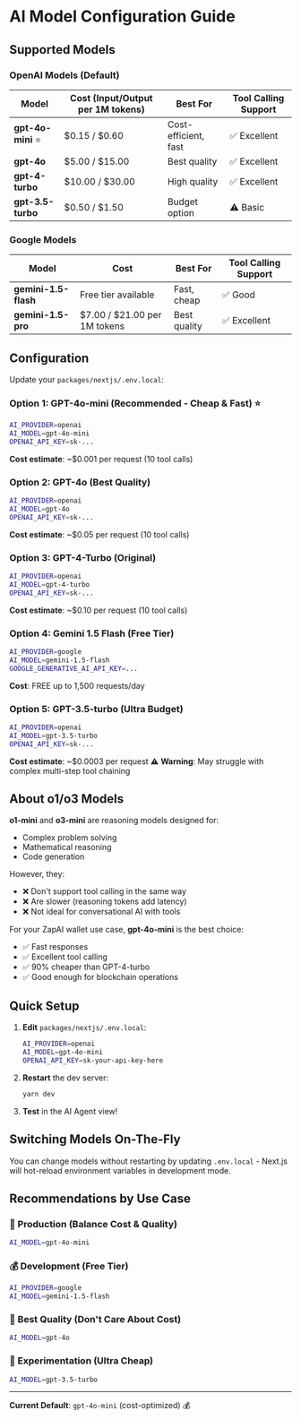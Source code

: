 # AI Model Configuration Guide

## Supported Models

### OpenAI Models (Default)

| Model              | Cost (Input/Output per 1M tokens) | Best For             | Tool Calling Support |
| ------------------ | --------------------------------- | -------------------- | -------------------- |
| **gpt-4o-mini** ⭐ | $0.15 / $0.60                     | Cost-efficient, fast | ✅ Excellent         |
| **gpt-4o**         | $5.00 / $15.00                    | Best quality         | ✅ Excellent         |
| **gpt-4-turbo**    | $10.00 / $30.00                   | High quality         | ✅ Excellent         |
| **gpt-3.5-turbo**  | $0.50 / $1.50                     | Budget option        | ⚠️ Basic             |

### Google Models

| Model                | Cost                         | Best For     | Tool Calling Support |
| -------------------- | ---------------------------- | ------------ | -------------------- |
| **gemini-1.5-flash** | Free tier available          | Fast, cheap  | ✅ Good              |
| **gemini-1.5-pro**   | $7.00 / $21.00 per 1M tokens | Best quality | ✅ Excellent         |

## Configuration

Update your `packages/nextjs/.env.local`:

### Option 1: GPT-4o-mini (Recommended - Cheap & Fast) ⭐

```bash
AI_PROVIDER=openai
AI_MODEL=gpt-4o-mini
OPENAI_API_KEY=sk-...
```

**Cost estimate**: ~$0.001 per request (10 tool calls)

### Option 2: GPT-4o (Best Quality)

```bash
AI_PROVIDER=openai
AI_MODEL=gpt-4o
OPENAI_API_KEY=sk-...
```

**Cost estimate**: ~$0.05 per request (10 tool calls)

### Option 3: GPT-4-Turbo (Original)

```bash
AI_PROVIDER=openai
AI_MODEL=gpt-4-turbo
OPENAI_API_KEY=sk-...
```

**Cost estimate**: ~$0.10 per request (10 tool calls)

### Option 4: Gemini 1.5 Flash (Free Tier)

```bash
AI_PROVIDER=google
AI_MODEL=gemini-1.5-flash
GOOGLE_GENERATIVE_AI_API_KEY=...
```

**Cost**: FREE up to 1,500 requests/day

### Option 5: GPT-3.5-turbo (Ultra Budget)

```bash
AI_PROVIDER=openai
AI_MODEL=gpt-3.5-turbo
OPENAI_API_KEY=sk-...
```

**Cost estimate**: ~$0.0003 per request
⚠️ **Warning**: May struggle with complex multi-step tool chaining

## About o1/o3 Models

**o1-mini** and **o3-mini** are reasoning models designed for:

-   Complex problem solving
-   Mathematical reasoning
-   Code generation

However, they:

-   ❌ Don't support tool calling in the same way
-   ❌ Are slower (reasoning tokens add latency)
-   ❌ Not ideal for conversational AI with tools

For your ZapAI wallet use case, **gpt-4o-mini** is the best choice:

-   ✅ Fast responses
-   ✅ Excellent tool calling
-   ✅ 90% cheaper than GPT-4-turbo
-   ✅ Good enough for blockchain operations

## Quick Setup

1. **Edit** `packages/nextjs/.env.local`:

    ```bash
    AI_PROVIDER=openai
    AI_MODEL=gpt-4o-mini
    OPENAI_API_KEY=sk-your-api-key-here
    ```

2. **Restart** the dev server:

    ```bash
    yarn dev
    ```

3. **Test** in the AI Agent view!

## Switching Models On-The-Fly

You can change models without restarting by updating `.env.local` - Next.js will hot-reload environment variables in development mode.

## Recommendations by Use Case

### 🚀 Production (Balance Cost & Quality)

```bash
AI_MODEL=gpt-4o-mini
```

### 💰 Development (Free Tier)

```bash
AI_PROVIDER=google
AI_MODEL=gemini-1.5-flash
```

### 🎯 Best Quality (Don't Care About Cost)

```bash
AI_MODEL=gpt-4o
```

### 🧪 Experimentation (Ultra Cheap)

```bash
AI_MODEL=gpt-3.5-turbo
```

---

**Current Default**: `gpt-4o-mini` (cost-optimized) 💰
